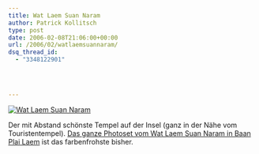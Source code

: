 ```yaml
---
title: Wat Laem Suan Naram
author: Patrick Kollitsch
type: post
date: 2006-02-08T21:06:00+00:00
url: /2006/02/watlaemsuannaram/
dsq_thread_id:
  - "3348122901"




---
```

[![Wat Laem Suan Naram][1]][2]

Der mit Abstand schönste Tempel auf der Insel (ganz in der Nähe vom Touristentempel). [Das ganze Photoset vom Wat Laem Suan Naram in Baan Plai Laem][3] ist das farbenfrohste bisher.

 [1]: //static.flickr.com/33/93498626_507e3a3c2d.jpg
 [2]: http://www.flickr.com/photos/schreibblogade/93498626/ "Wat Laem Suan Naram"
 [3]: http://flickr.com/photos/schreibblogade/sets/72057594056779869/
